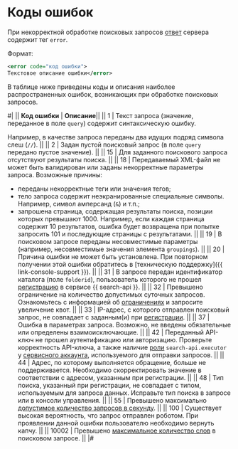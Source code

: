 # Коды ошибок

При некорректной обработке поисковых запросов [ответ](../concepts/response.md) сервера содержит тег `error`.

Формат:

```xml
<error code="код ошибки">
Текстовое описание ошибки</error>
```

В таблице ниже приведены коды и описания наиболее распространенных ошибок, возникающих при обработке поисковых запросов.

#|
|| **Код ошибки** | **Описание**||
|| 1 | 
Текст запроса (значение, переданное в поле `query`) содержит синтаксическую ошибку.

Например, в качестве запроса переданы два идущих подряд символа слеш (`//`). 
||
|| 2 | Задан пустой поисковый запрос (в поле `query` передано пустое значение). ||
|| 15 | Для заданного поискового запроса отсутствуют результаты поиска. ||
|| 18 | 
Передаваемый XML-файл не может быть валидирован или заданы некорректные параметры запроса. Возможные причины:

- переданы некорректные теги или значения тегов;
- тело запроса содержит неэкранированные специальные символы. Например, символ амперсанд (`&`) и т.п.;
- запрошена страница, содержащая результаты поиска, позиции которых превышают 1000. Например, если каждая страница содержит 10 результатов, ошибка будет возвращена при попытке запросить 101 и последующие страницы с результатами. 
||
|| 19 | В поисковом запросе переданы несовместимые параметры (например, несовместимые значения элемента `groupings`). ||
|| 20 | Причина ошибки не может быть установлена. При повторном получении этой ошибки обратитесь в [техническую поддержку]({{ link-console-support }}). ||
|| 31 | В запросе передан идентификатор каталога (поле `folderid`), пользователь которого не прошел [регистрацию](../operations/registration.md) в сервисе {{ search-api }}. ||
|| 32 | Превышено ограничение на количество допустимых суточных запросов. Ознакомьтесь с информацией об [ограничениях](../concepts/limits.md) и запросите увеличение квот. ||
|| 33 | IP-адрес, с которого отправлен поисковый запрос, не совпадает с заданным(и) при [регистрации](../operations/registration.md). ||
|| 37 | Ошибка в параметрах запроса. Возможно, не введены обязательные или определены взаимоисключающие. ||
|| 42 | Переданный API-ключ не прошел аутентификацию или авторизацию. Проверьте корректность API-ключа, а также наличие [роли](../security/index.md) `search-api.executor` у [сервисного аккаунта](../../iam/concepts/users/service-accounts.md), используемого для отправки запросов. ||
|| 44 | Адрес, по которому выполняется обращение, больше не поддерживается. Необходимо скорректировать значение в соответствии с адресом, указанным при регистрации. ||
|| 48 | Тип поиска, указанный при регистрации, не совпадает с типом, используемым для запроса данных. Исправьте тип поиска в запросе или в консоли управления. ||
|| 55 | Превышено максимально [допустимое количество запросов в секунду](../concepts/limits.md). ||
|| 100 | Существует высокая вероятность, что запрос отправлен роботом. При проявлении данной ошибки пользователю необходимо вернуть капчу. ||
|| 10002 | Превышено [максимальное количество слов](../concepts/limits.md#search-api-limits) в поисковом запросе. ||
|#